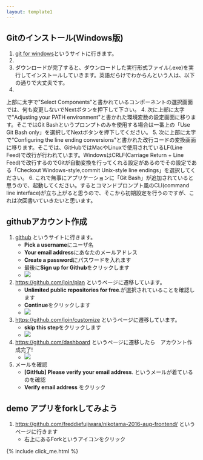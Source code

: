 ```yaml
--- 
layout: template1 
---
```

## Gitのインストール(Windows版)
1. [git for windows](https://git-for-windows.github.io/)というサイトに行きます。
2. 
2. ダウンロードが完了すると、ダウンロードした実行形式ファイル(.exe)を実行してインストールしていきます。英語だらけでわからんという人は、以下の通りで大丈夫です。
3. 
上部に太字で"Select Components"と書かれているコンポーネントの選択画面では、何も変更しないでNextボタンを押下して下さい。
4. 
次に上部に太字で"Adjusting your PATH environment"と書かれた環境変数の設定画面に移ります。そこではGit Bashというプロンプトのみを使用する場合は一番上の「Use Git Bash only」を選択してNextボタンを押下してください。
5. 次に上部に太字で"Configuring the line ending conversions"と書かれた改行コードの変換画面に移ります。そこでは、GitHubではMacやLinuxで使用されているLF(Line Feed)で改行が行われています。WindowsはCRLF(Carriage Return + Line Feed)で改行するのでGitが自動変換を行ってくれる設定があるのでその設定である「Checkout Windows-style,commit Unix-style line endings」を選択してください。
6. これで無事にアプリケーションに「Git Bash」が追加されていると思うので、起動してください。するとコマンドプロンプト風のCLI(command line interface)が立ち上がると思うので、そこから初期設定を行うのですが、これは次回書いていきたいと思います。

## githubアカウント作成
1. [github](https://github.com/) というサイトに行きます。
	- **Pick a username**にユーザ名
	- **Your email address**にあなたのメールアドレス
	- **Create a password**にパスワードを入れます
	- 最後に**Sign up for Github**をクリックします
	- ![]({{site.baseurl}}/screenshots/github01.png)
2. https://github.com/join/plan というページに遷移しています。
	- **Unlimited public repositories for free**.が選択されていることを確認します
	- **Continue**をクリックします
	- ![]({{site.baseurl}}/screenshots/github02.png)
3. https://github.com/join/customize というページに遷移しています。
	- **skip this step**をクリックします
	- ![]({{site.baseurl}}/screenshots/github03.png)
4. https://github.com/dashboard というページに遷移したら　アカウント作成完了!
	- ![]({{site.baseurl}}/screenshots/github04.png)
5. メールを確認
	- **[GitHub] Please verify your email address**. というメールが着ているのを確認
    - **Verify email address** をクリック
    
## demo アプリをforkしてみよう
1. https://github.com/freddiefujiwara/nikotama-2016-aug-frontend/ というページに行きます
	- 右上にあるForkというアイコンをクリック

{% include click_me.html %}
